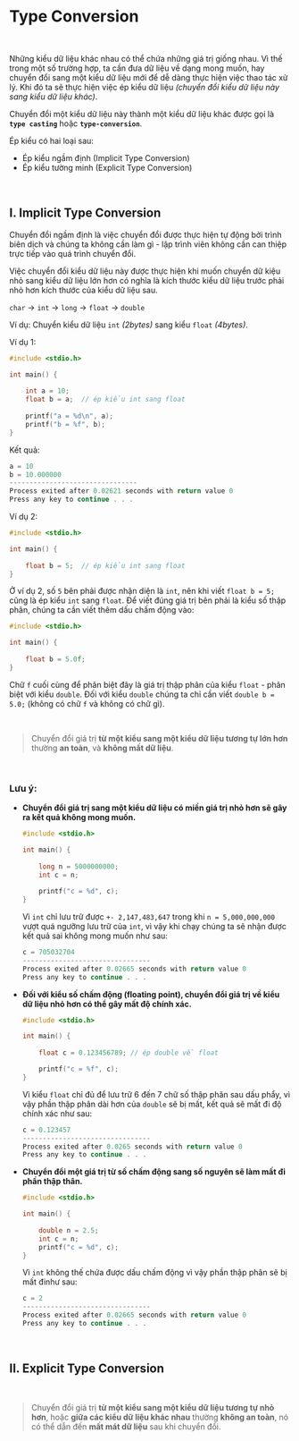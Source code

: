 # Type Conversion

<br />

Những kiểu dữ liệu khác nhau có thể chứa những giá trị giống nhau. Vì thế trong một số trường hợp, ta cần đưa dữ liệu về dạng mong muốn, hay chuyển đổi sang một kiểu dữ liệu mới để dễ dàng thực hiện việc thao tác xử lý. Khi đó ta sẽ thực hiện việc ép kiểu dữ liệu _(chuyển đổi kiểu dữ liệu này sang kiểu dữ liệu khác)_.

Chuyển đổi một kiểu dữ liệu này thành một kiểu dữ liệu khác được gọi là  **`type casting`** hoặc **`type-conversion`**.

Ép kiểu có hai loại sau:

- Ép kiểu ngầm định (Implicit Type Conversion)
- Ép kiểu tường minh (Explicit Type Conversion)

<br />

## I. Implicit Type Conversion

Chuyển đổi ngầm định là việc chuyển đổi được thực hiện tự động bởi trình biên dịch và chúng ta không cần làm gì - lập trình viên không cần can thiệp trực tiếp vào quá trình chuyển đổi.

Việc chuyển đổi kiểu dữ liệu này được thực hiện khi muốn chuyển dữ kiệu nhỏ sang kiểu dữ liệu lớn hơn có nghĩa là kích thước kiểu dữ liệu trước phải nhỏ hơn kích thước của kiểu dữ liệu sau. 

`char` -> `int` -> `long` -> `float` -> `double`

Ví dụ: Chuyển kiểu dữ liệu `int` _(2bytes)_ sang kiểu `float` _(4bytes)_.

Ví dụ 1:
```c
#include <stdio.h>

int main() {
	
    int a = 10;
    float b = a;  // ép kiểu int sang float
	
    printf("a = %d\n", a);
    printf("b = %f", b);
}
```

Kết quả:
```c
a = 10
b = 10.000000
--------------------------------
Process exited after 0.02621 seconds with return value 0
Press any key to continue . . .
```

Ví dụ 2:
```c
#include <stdio.h>

int main() {
	
    float b = 5;  // ép kiểu int sang float
}
```

Ở ví dụ 2, số `5` bên phải được nhận diện là `int`, nên khi viết `float b = 5;` cũng là ép kiểu `int` sang `float`. Để viết đúng giá trị bên phải là kiểu số thập phân, chúng ta cần viết thêm dấu chấm động vào:

```c
#include <stdio.h>

int main() {
	
    float b = 5.0f;
}
```

Chữ `f` cuối cùng để phân biệt đây là giá trị thập phân của kiểu `float` - phân biệt với kiểu `double`. Đối với kiểu `double` chúng ta chỉ cần viết `double b = 5.0;` (không có chữ `f` và không có chữ gì).

<br />

> Chuyển đổi giá trị **từ một kiểu sang một kiểu dữ liệu tương tự lớn hơn** thường **an toàn**, và **không mất dữ liệu**.

<br />

### Lưu ý:

- **Chuyển đổi giá trị sang một kiểu dữ liệu có miền giá trị nhỏ hơn sẽ gây ra kết quả không mong muốn.**

  ```c
  #include <stdio.h>

  int main() {
	
      long n = 5000000000;
      int c = n;
	
      printf("c = %d", c);
  }
  ```

  Vì `int` chỉ lưu trữ được `+- 2,147,483,647` trong khi `n = 5,000,000,000` vượt quá ngưỡng lưu trữ của `int`, vì vậy khi chạy chúng ta sẽ nhận được kết quả sai không mong muốn như sau:

  ```c
  c = 705032704
  --------------------------------
  Process exited after 0.02665 seconds with return value 0
  Press any key to continue . . .
  ```

- **Đối với kiểu số chấm động (floating point), chuyển đổi giá trị về kiểu dữ liệu nhỏ hơn có thể gây mất độ chính xác.**

  ```c
  #include <stdio.h>

  int main() {
	
      float c = 0.123456789; // ép double về float	

      printf("c = %f", c);
  }
  ```
  
  Vì kiểu `float` chỉ đủ để lưu trữ 6 đến 7 chữ số thập phân sau dấu phẩy, vì vậy phần thập phân dài hơn của `double` sẽ bị mất, kết quả sẽ mất đi độ chính xác như sau:
  
  ```c
  c = 0.123457
  --------------------------------
  Process exited after 0.0265 seconds with return value 0
  Press any key to continue . . .
  ```

- **Chuyển đổi một giá trị từ số chấm động sang số nguyên sẽ làm mất đi phần thập thân.**

  ```c
  #include <stdio.h>

  int main() {
	
      double n = 2.5;
      int c = n;	
      printf("c = %d", c);
  }
  ```

  Vì `int` không thế chứa được dấu chấm động vì vậy phần thập phân sẽ bị mất đinhư sau:
  
  ```c
  c = 2
  --------------------------------
  Process exited after 0.02665 seconds with return value 0
  Press any key to continue . . .
  ```

<br />

## II. Explicit Type Conversion

<br />

> Chuyển đổi giá trị **từ một kiểu sang một kiểu dữ liệu tương tự nhỏ hơn**, hoặc **giữa các kiểu dữ liệu khác nhau** thường **không an toàn**, nó có thể dẫn đến **mất mát dữ liệu** sau khi chuyển đổi.
